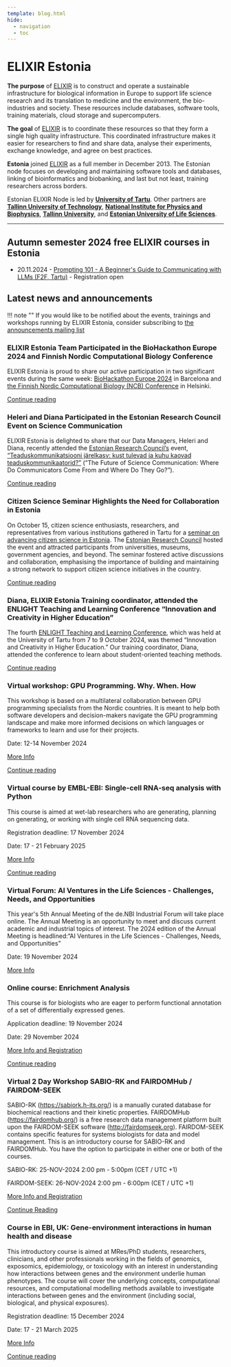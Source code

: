 ```yaml
---
template: blog.html
hide:
  - navigation
  - toc
---
```

# ELIXIR Estonia

**The purpose** of [ELIXIR](https://www.elixir-europe.org) is to construct and
operate a sustainable infrastructure for biological information in Europe to
support life science research and its translation to medicine and the
environment, the bio-industries and society. These resources include databases,
software tools, training materials, cloud storage and supercomputers.

**The goal** of [ELIXIR](https://www.elixir-europe.org) is to coordinate these
resources so that they form a single high quality infrastructure. This
coordinated infrastructure makes it easier for researchers to find and share
data, analyse their experiments, exchange knowledge, and agree on best
practices.

**Estonia** joined [ELIXIR](https://www.elixir-europe.org) as a full member in
December 2013. The Estonian node focuses on developing and maintaining software
tools and databases, linking of bioinformatics and biobanking, and last but not
least, training researchers across borders.

Estonian ELIXIR Node is led by **[University of Tartu](https://www.ut.ee/en)**.
Other partners are
**[Tallinn University of Technology](https://taltech.ee/en)**,
**[National Institute for Physics and Biophysics](https://kbfi.ee/?lang=en)**,
**[Tallinn University](https://www.tlu.ee/en)**, and
**[Estonian University of Life Sciences](https://www.emu.ee/en)**.

---
## Autumn semester 2024 free ELIXIR courses in Estonia 

* 20.11.2024 - [Prompting 101 - A Beginner's Guide to Communicating with LLMs (F2F, Tartu)](news/posts/2024/prompt_generation.md) - Registration open

<!---
comments

-->

## Latest news and announcements

!!! note ""
    If you would like to be notified about the events, trainings and workshops
    running by ELIXIR Estonia, consider subscribing to [the announcements mailing
    list](https://lists.ut.ee/wws/subscribe/elixir.news?previous_action=edit_list_request)

### ELIXIR Estonia Team Participated in the BioHackathon Europe 2024 and Finnish Nordic Computational Biology Conference

ELIXIR Estonia is proud to share our active participation in two significant events during the same week: [BioHackathon Europe 2024](https://biohackathon-europe.org/) in Barcelona and [the Finnish Nordic Computational Biology (NCB) Conference](https://www.nordic-compbio.org/ncb-week) in Helsinki.

[Continue reading](news/posts/2024/BH24_NCB.md)


### Heleri and Diana Participated in the Estonian Research Council Event on Science Communication

ELIXIR Estonia is delighted to share that our Data Managers, Heleri and Diana, recently attended the [Estonian Research Council’s](https://etag.ee/) event, [“Teaduskommunikatsiooni järelkasv: kust tulevad ja kuhu kaovad teaduskommunikaatorid?”](https://etag.ee/tegevused/teaduskommunikatsioon/teaduskommunikatsiooni-konverentsid/teaduskommunikatsiooni-konverents-2024/) (“The Future of Science Communication: Where Do Communicators Come From and Where Do They Go?”).

[Continue reading](news/posts/2024/Sci-comm_Conference.md)


### Citizen Science Seminar Highlights the Need for Collaboration in Estonia

On October 15, citizen science enthusiasts, researchers, and representatives from various institutions gathered in Tartu for a [seminar on advancing citizen science in Estonia](https://miks.ee/harrastusteadus/). The [Estonian Research Council](https://etag.ee/) hosted the event and attracted participants from universities, museums, government agencies, and beyond. The seminar fostered active discussions and collaboration, emphasising the importance of building and maintaining a strong network to support citizen science initiatives in the country.

[Continue reading](news/posts/2024/CS_Seminar.md)


### Diana, ELIXIR Estonia Training coordinator, attended the ENLIGHT Teaching and Learning Conference “Innovation and Creativity in Higher Education”

The fourth [ENLIGHT Teaching and Learning Conference](https://enlight-eu.org/index.php/for-educators/teaching-and-learning-conference), which was held at the University of Tartu from 7 to 9 October 2024, was themed “Innovation and Creativity in Higher Education.” Our training coordinator, Diana, attended the conference to learn about student-oriented teaching methods. 

[Continue reading](news/posts/2024/ENLIGHT.md)


### Virtual workshop: GPU Programming. Why. When. How

This workshop is based on a multilateral collaboration between GPU programming specialists from the Nordic countries. It is meant to help both software developers and decision-makers navigate the GPU programming landscape and make more informed decisions on which languages or frameworks to learn and use for their projects.

Date: 12-14  November 2024

[More Info](https://enccs.se/events/gpu-programming-why-when-how-2024/)

[Continue reading](news/posts/2024/GPU_programming.md)

### Virtual course by EMBL-EBI: Single-cell RNA-seq analysis with Python

This course is aimed at wet-lab researchers who are generating, planning on generating, or working with single cell RNA sequencing data.

Registration deadline: 17 November 2024

Date: 	17 - 21 February 2025

[More Info](https://www.ebi.ac.uk/training/events/single-cell-rna-seq-analysis-with-python-2025/)

[Continue reading](news/posts/2024/single-cell_RNA-seq_analysis_EMBL-EBI.md)

### Virtual Forum: AI Ventures in the Life Sciences - Challenges, Needs, and Opportunities

This year's 5th Annual Meeting of the de.NBI Industrial Forum will take place online. The Annual Meeting is an opportunity to meet and discuss current academic and industrial topics of interest. The 2024 edition of the Annual Meeting is headlined:“AI Ventures in the Life Sciences - Challenges, Needs, and Opportunities”

Date: 19 November 2024

[More Info](https://www.denbi.de/de-nbi-events/1770-5-meeting-if)

### Online course: Enrichment Analysis

This course is for biologists who are eager to perform functional annotation of a set of differentially expressed genes.

Application deadline: 19 November 2024

Date: 29 November 2024

[More Info and Registration](https://www.sib.swiss/training/course/20241129_ENRIC) 

[Continue reading](news/posts/2024/Enrichment_Analysis_nov.md)

### Virtual 2 Day Workshop SABIO-RK and FAIRDOMHub / FAIRDOM-SEEK

SABIO-RK (https://sabiork.h-its.org/) is a manually curated database for biochemical reactions and their kinetic properties. FAIRDOMHub (https://fairdomhub.org/) is a free research data management platform built upon the FAIRDOM-SEEK software (http://fairdomseek.org).  FAIRDOM-SEEK contains specific features for systems biologists for data and model management. This is an introductory course for SABIO-RK and FAIRDOMHub. You have the option to participate in either one or both of the courses.

SABIO-RK: 25-NOV-2024 2:00 pm - 5:00pm (CET / UTC +1)

FAIRDOM-SEEK: 26-NOV-2024 2:00 pm - 6:00pm (CET / UTC +1)

[More Info and Registration](https://www.denbi.de/training-courses-2024/1777-virtual-2-day-workshop-sabio-rk-and-fairdomhub-fairdom-seek) 

[Continue Reading](news/posts/2024/SABIO-RK_FAIRDOMHub-FAIRDOM-SEEK.md)

### Course in EBI, UK: Gene-environment interactions in human health and disease

This introductory course is  aimed at MRes/PhD students, researchers, clinicians, and other professionals working in the fields of genomics, exposomics, epidemiology, or toxicology with an interest in understanding how interactions between genes and the environment underlie human phenotypes. The course will cover the underlying concepts, computational resources, and computational modelling methods available to investigate interactions between genes and the environment (including social, biological, and physical exposures). 

Registration deadline: 15 December 2024

Date: 17 - 21 March 2025

[More Info](https://www.ebi.ac.uk/training/events/gene-environment-interactions-in-human-health-and-disease-2025/)

[Continue reading](news/posts/2024/Gene-environment_interact_EMBL-EBI.md)
